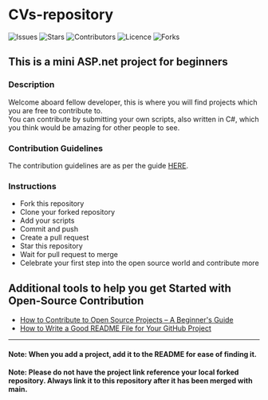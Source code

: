 ﻿# CVs-repository

![Issues](https://img.shields.io/github/issues/MouhammadAyoub/CVs-repository)
![Stars](https://img.shields.io/github/stars/MouhammadAyoub/CVs-repository)
![Contributors](https://img.shields.io/github/contributors/MouhammadAyoub/CVs-repository)
![Licence](https://img.shields.io/github/license/MouhammadAyoub/CVs-repository)
![Forks](https://img.shields.io/github/forks/MouhammadAyoub/CVs-repository)

## This is a mini ASP.net project for beginners

### Description

Welcome aboard fellow developer, this is where you will find projects which you are free to contribute to.  
You can contribute by submitting your own scripts, also written in C#, which you think would be amazing for other people to see.

### Contribution Guidelines

The contribution guidelines are as per the guide [HERE](https://github.com/MouhammadAyoub/CVs-repository/blob/main/CONTRIBUTING.md).

### Instructions

- Fork this repository
- Clone your forked repository
- Add your scripts
- Commit and push
- Create a pull request
- Star this repository
- Wait for pull request to merge
- Celebrate your first step into the open source world and contribute more

## Additional tools to help you get Started with Open-Source Contribution

* [How to Contribute to Open Source Projects – A Beginner's Guide](https://www.freecodecamp.org/news/how-to-contribute-to-open-source-projects-beginners-guide/)
* [How to Write a Good README File for Your GitHub Project](https://www.freecodecamp.org/news/how-to-write-a-good-readme-file/)

-----------

#### Note: When you add a project, add it to the README for ease of finding it.
#### Note: Please do not have the project link reference your local forked repository. Always link it to this repository after it has been merged with main.
